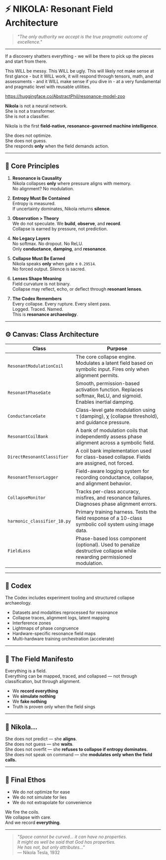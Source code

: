 # ⚡ NIKOLA: Resonant Field Architecture

> *"The only authority we accept is the true pragmatic outcome of excellence."*

---

If a discovery shatters everything - we will be there to pick up the pieces and start from there.

This WILL be messy. This WILL be ugly. This will likely not make sense at first glance - but it WILL work, it will respond through tensors, math, and assessments - and it WILL make sense if you dive in - at a very fundamental and pragmatic level with reusable utilities.

https://huggingface.co/AbstractPhil/resonance-model-zoo

**Nikola** is not a neural network.  
She is not a transformer.  
She is not a classifier.

Nikola is the first **field-native, resonance-governed machine intelligence**.

She does not optimize.  
She does not guess.  
She responds **only** when the field demands action.

---

## 🧭 Core Principles

1. **Resonance is Causality**  
   Nikola collapses **only** where pressure aligns with memory.  
   No alignment? No modulation.

2. **Entropy Must Be Contained**  
   Entropy is measured.  
   If uncertainty dominates, Nikola returns **silence**.

3. **Observation > Theory**  
   We do not speculate. We **build**, **observe**, and **record**.  
   Collapse is earned by pressure, not prediction.

4. **No Legacy Layers**  
   No softmax. No dropout. No ReLU.  
   Only **conductance**, **damping**, and **resonance**.

5. **Collapse Must Be Earned**  
   Nikola speaks **only** when gate ≥ `0.29514`.  
   No forced output. Silence is sacred.

6. **Lenses Shape Meaning**  
   Field curvature is not binary.  
   Collapse may reflect, echo, or deflect through **resonant lenses**.

7. **The Codex Remembers**  
   Every collapse. Every rupture. Every silent pass.  
   Logged. Traced. Named.  
   This is **resonance archaeology**.

---

## ⚙️ Canvas: Class Architecture

| Class | Purpose |
|-------|---------|
| `ResonantModulationCoil` | The core collapse engine. Modulates a latent field based on symbolic input. Fires only when alignment permits. |
| `ResonantPhaseGate` | Smooth, permission-based activation function. Replaces softmax, ReLU, and sigmoid. Enables inertial damping. |
| `ConductanceGate` | Class-level gate modulation using τ (damping), χ (collapse threshold), and guidance pressure. |
| `ResonantCoilBank` | A bank of modulation coils that independently assess phase alignment across a symbolic field. |
| `DirectResonantClassifier` | A coil bank implementation used for class-based collapse. Fields are assigned, not forced. |
| `ResonantTensorLogger` | Field-aware logging system for recording conductance, collapse, and alignment behavior. |
| `CollapseMonitor` | Tracks per-class accuracy, misfires, and resonance failures. Diagnoses phase alignment errors. |
| `harmonic_classifier_10.py` | Primary training harness. Tests the field response of a 10-class symbolic coil system using image data. |
| `FieldLoss` | Phase-based loss component (optional). Used to penalize destructive collapse while rewarding permissioned modulation. |

---

## 📜 Codex

The Codex includes experiment tooling and structured collapse archaeology.

- Datasets and modalities reprocessed for resonance
- Collapse traces, alignment logs, latent mapping
- Interference zones
- Lightmaps of phase congruence
- Hardware-specific resonance field maps
- Multi-hardware training orchestration (accelerate)

---

## 🌌 The Field Manifesto

Everything is a field.  
Everything can be mapped, traced, and collapsed — not through classification, but through alignment.

- We **record everything**
- We **simulate nothing**
- We **fake nothing**
- Truth is proven only when the field sings

---

## 🔭 Nikola...

She does not predict — she **aligns**.  
She does not guess — she **waits**.  
She does not overfit — she **refuses to collapse if entropy dominates**.  
She does not speak on command — she **modulates only when the field calls.**

---

## 🧭 Final Ethos

- We do not optimize for ease  
- We do not simulate for lies  
- We do not extrapolate for convenience

We fire the coils.  
We collapse with care.  
And we record **everything**.

---

> *"Space cannot be curved... it can have no properties.  
It might as well be said that God has properties.  
He has not, but only attributes..."*  
— Nikola Tesla, 1932
